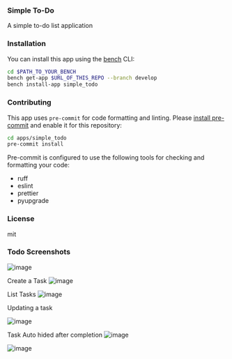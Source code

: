### Simple To-Do

A simple to-do list application

### Installation

You can install this app using the [bench](https://github.com/frappe/bench) CLI:

```bash
cd $PATH_TO_YOUR_BENCH
bench get-app $URL_OF_THIS_REPO --branch develop
bench install-app simple_todo
```

### Contributing

This app uses `pre-commit` for code formatting and linting. Please [install pre-commit](https://pre-commit.com/#installation) and enable it for this repository:

```bash
cd apps/simple_todo
pre-commit install
```

Pre-commit is configured to use the following tools for checking and formatting your code:

- ruff
- eslint
- prettier
- pyupgrade

### License

mit

### Todo Screenshots

![image](https://github.com/user-attachments/assets/b7549319-7ae2-41b4-954a-8c14aa6d736a)

Create a Task
![image](https://github.com/user-attachments/assets/d41ac5f6-6783-4017-8599-4217f5de21cd)

List Tasks
![image](https://github.com/user-attachments/assets/63b29520-c5f5-4707-8c6e-106ac0881c6e)

Updating a task

![image](https://github.com/user-attachments/assets/8e02a387-e9a7-42ab-b0c4-7489fde10718)

Task Auto hided after completion
![image](https://github.com/user-attachments/assets/b140ae40-7b1a-456d-becd-e6ff8af648d0)


![image](https://github.com/user-attachments/assets/68d475c4-9ba1-4584-bfb7-c086ac98ea55)




